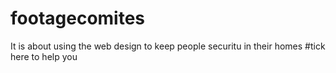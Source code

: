# footagecomites
It is about using the web design to keep  people securitu in their homes
#tick here to help you
